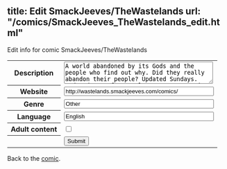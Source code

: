 title: Edit SmackJeeves/TheWastelands
url: "/comics/SmackJeeves_TheWastelands_edit.html"
---
Edit info for comic SmackJeeves/TheWastelands

<form name="comic" action="http://gaepostmail.appspot.com/comic/" method="post">
<table class="comicinfo">
<tr>
<th>Description</th><td><textarea name="description" cols="40" rows="3">A world abandoned by its Gods and the people who find out why. Did they really abandon their people? Updated Sundays. Updated more frequently at Manga Magazine http://www.mangamagazine.net/manga-and-comics/The-Wastelands/detail-page/2864?lang=en</textarea></td>
</tr>
<tr>
<th>Website</th><td><input type="text" name="url" value="http://wastelands.smackjeeves.com/comics/" size="40"/></td>
</tr>
<tr>
<th>Genre</th><td><input type="text" name="genre" value="Other" size="40"/></td>
</tr>
<tr>
<th>Language</th><td><input type="text" name="language" value="English" size="40"/></td>
</tr>
<tr>
<th>Adult content</th><td><input type="checkbox" name="adult" value="adult" /></td>
</tr>
<tr>
<th></th><td>
<input type="hidden" name="comic" value="SmackJeeves_TheWastelands" />
<input type="submit" name="submit" value="Submit" />
</td>
</tr>
</table>
</form>

Back to the [comic](SmackJeeves_TheWastelands.html).
